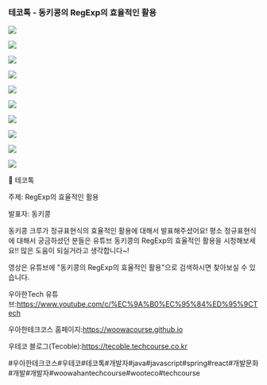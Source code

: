 ### 테코톡 - 동키콩의 RegExp의 효율적인 활용

![](001.png)

![](002.png)

![](003.png)

![](004.png)

![](005.png)

![](006.png)

![](007.png)

![](008.png)

![](009.png)

![](010.png)

📮 테코톡

주제: RegExp의 효율적인 활용

발표자: 동키콩

동키콩 크루가 정규표현식의 효율적인 활용에 대해서 발표해주셨어요!
평소 정규표현식에 대해서 궁금하셨던 분들은
유튜브 동키콩의 RegExp의 효율적인 활용을 시청해보세요!! 많은 도움이 되실거라고 생각합니다~!

영상은 유튜브에 "동키콩의 RegExp의 효율적인 활용"으로 검색하시면 찾아보실 수 있습니다.

우아한Tech 유튜브:https://www.youtube.com/c/%EC%9A%B0%EC%95%84%ED%95%9CTech

우아한테크코스 홈페이지:https://woowacourse.github.io

우테코 블로그(Tecoble):https://tecoble.techcourse.co.kr

#우아한테크코스#우테코#테코톡#개발자#java#javascript#spring#react#개발문화#개발#개발자#woowahantechcourse#wooteco#techcourse
